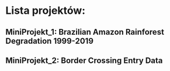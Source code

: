 # Lista projektów:
## MiniProjekt_1: Brazilian Amazon Rainforest Degradation 1999-2019
## MiniProjekt_2: Border Crossing Entry Data
